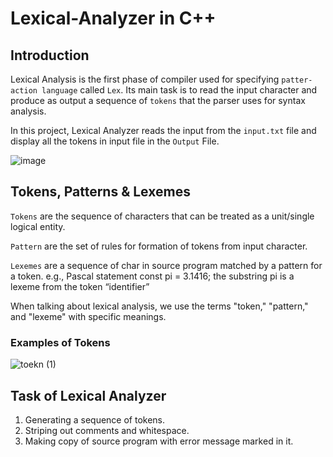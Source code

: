 # Lexical-Analyzer in C++

## Introduction

Lexical Analysis is the first phase of compiler used for specifying `patter-action language` called `Lex`. Its main task is to read the input character and produce as output a sequence of `tokens` that the parser uses for syntax analysis.

In this project, Lexical Analyzer reads the input from the `input.txt` file and display all the tokens in input file in the `Output` File.


![image](https://user-images.githubusercontent.com/58816552/126887075-a9666d5d-c81f-4eae-a690-2eda8967f7dd.png)


## Tokens, Patterns & Lexemes

`Tokens` are the sequence of characters that can be treated as a unit/single logical entity.

`Pattern` are the set of rules for formation of tokens from input character.

`Lexemes` are a sequence of char in source program matched by a pattern for a token.
 e.g., Pascal statement const pi = 3.1416;
the substring pi is a lexeme from the token “identifier”

When talking about lexical analysis, we use the terms "token," "pattern," and "lexeme" with specific meanings. 

### Examples of Tokens

![toekn (1)](https://user-images.githubusercontent.com/58816552/126888680-06cf04ad-b97c-433b-a334-5c4f6d9557e2.png)

## Task of Lexical Analyzer

1. Generating a sequence of tokens.
2. Striping out comments and whitespace.
3. Making copy of source program with error message marked in it.


